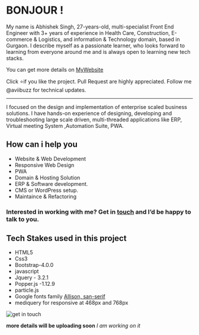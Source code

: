 # BONJOUR !
My name is Abhishek Singh, 27-years-old, multi-specialist Front End Engineer with 3+ years of experience in Health Care, Construction, E-commerce & Logistics, and information & Technology domain, based in Gurgaon. I describe myself as a passionate learner, who looks forward to learning from everyone around me and is always open to learning new tech stacks.


You can get more details on [MyWebsite](https://aviibuzz.github.io/aviibuzz/) 

Click ⭐if you like the project. Pull Request are highly appreciated. Follow me @aviibuzz for technical updates.
 ***
 
I focused on the design and implementation of enterprise scaled business solutions. I have hands-on experience of designing, developing and troubleshooting large scale driven, multi-threaded applications like ERP, Virtual meeting System ,Automation Suite, PWA.

## How can i help you

* Website & Web Development
* Responsive Web Design
* PWA
* Domain & Hosting Solution
* ERP &  Software development.
* CMS or WordPress setup.
* Maintaince & Refactoring

### Interested in working with me? Get in [touch](https://aviibuzz.github.io/aviibuzz/#contact) and I’d be happy to talk to you.



## Tech Stakes used in this project
* HTML5
* Css3
* Bootstrap-4.0.0
* javascript 
* Jquery - 3.2.1
* Popper.js -1.12.9
* particle.js 
* Google fonts family [Allison, san-serif ](https://fonts.googleapis.com/css2?family=Allison&display=swap)
* mediquery for responsive at 468px and 768px 

![get in touch](https://drive.google.com/file/d/1FyyNZRfiup5W2uqK5v03PbcUpjl-3Z8u/view?usp=sharing)



**more details will be uploading soon**
_I am working on it_
